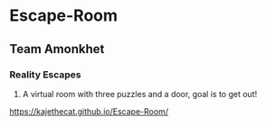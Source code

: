 # Escape-Room

## Team Amonkhet

### Reality Escapes
1. A virtual room with three puzzles and a door, goal is to get out!

https://kajethecat.github.io/Escape-Room/
